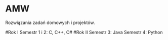 # AMW
Rozwiązania zadań domowych i projektów. 

#Rok I
Semestr 1 i 2:
C, C++, C#
#Rok II
Semestr 3:
Java
Semestr 4:
Python
